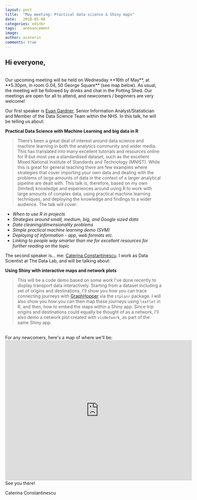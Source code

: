 ```yaml
---
layout: post
title:  "May meeting: Practical data science & Shiny maps"
date:   2018-05-08
categories: edinbr
tags:   announcement
image:
author: acaterin
comments: true
---
```












## Hi everyone,
<br/>
Our upcoming meeting will be held on Wednesday **16th of May**, at **5.30pm, in room G.04, 50 George Square** (see map below). As usual, the meeting will be followed by drinks and chat in the Potting Shed. Our meetings are open for all to attend, and newcomers / beginners are very welcome!

Our first speaker is [Euan Gardner](https://www.linkedin.com/in/euan-gardner-86496613b/), Senior Information Analyst/Statistician and Member of the Data Science Team within the NHS. In this talk, he will be telling us about:

**Practical Data Science with Machine Learning and big data in R**<br/>

>There’s been a great deal of interest around data science and machine learning in both the analytics community and wider media. This has translated into many excellent tutorials and resources online for R but most use a standardised dataset, such as the excellent Mixed National Institute of Standards and Technology (MNIST). While this is great for general teaching there are few examples where strategies that cover importing your own data and dealing with the problems of large amounts of data in the context of a larger analytical pipeline are dealt with. This talk is, therefore, based on my own (limited) knowledge and experiences around using R to work with large amounts of complex data, using practical machine learning techniques, and deploying the knowledge and findings to a wider audience. The talk will cover:

* _When to use R in projects_
* _Strategies around small, medium, big, and Google sized data_
* _Data cleaning/dimensionality problems_
* _Simple practical machine learning demo (SVM)_
* _Deploying of information - app, web formats etc._
* _Linking to people way smarter than me for excellent resources for further reading on the topic_


The second speaker is... me: [Caterina Constantinescu](https://www.linkedin.com/in/alexandra-caterina-constantinescu-8168355a/). I work as Data Scientist at The Data Lab, and will be talking about:

**Using Shiny with interactive maps and network plots**<br/>

>This will be a code demo based on some work I've done recently to display transport data interactively. Starting from a dataset including a set of origins and destinations, I'll show you how you can trace connecting journeys with [GraphHopper](https://www.graphhopper.com/) via the `stplanr` package. I will also show you how you can then map these journeys using `leaflet` in R, and then, how to embed the maps within a Shiny app. Since trip origins and destinations could equally be thought of as a network, I'll also demo a network plot created with `visNetwork`, as part of the same Shiny app.




<br>
For any newcomers, here's a map of where we'll be:

<iframe src="https://www.google.com/maps/embed?pb=!1m18!1m12!1m3!1d2234.3225349859604!2d-3.1893184837905904!3d55.943781480604905!2m3!1f0!2f0!3f0!3m2!1i1024!2i768!4f13.1!3m3!1m2!1s0x4887c7839e9c711d%3A0x998c11ef90792a87!2s50+George+Square%2C+Edinburgh+EH8+9JU!5e0!3m2!1sen!2suk!4v1510087562281" width="600" height="450" frameborder="0" style="border:0" allowfullscreen></iframe>

<br>
See you there!

Caterina Constantinescu
